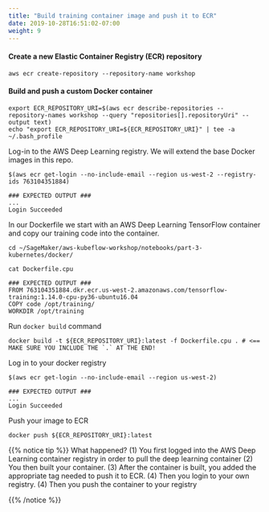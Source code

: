```yaml
---
title: "Build training container image and push it to ECR"
date: 2019-10-28T16:51:02-07:00
weight: 9
---
```


#### Create a new Elastic Container Registry (ECR) repository
```
aws ecr create-repository --repository-name workshop
```


#### Build and push a custom Docker container
```
export ECR_REPOSITORY_URI=$(aws ecr describe-repositories --repository-names workshop --query "repositories[].repositoryUri" --output text)
echo "export ECR_REPOSITORY_URI=${ECR_REPOSITORY_URI}" | tee -a ~/.bash_profile
```


Log-in to the AWS Deep Learning registry.  We will extend the base Docker images in this repo.
```
$(aws ecr get-login --no-include-email --region us-west-2 --registry-ids 763104351884)

### EXPECTED OUTPUT ###
...
Login Succeeded
```

In our Dockerfile we start with an AWS Deep Learning TensorFlow container and copy our training code into the container.

```
cd ~/SageMaker/aws-kubeflow-workshop/notebooks/part-3-kubernetes/docker/

cat Dockerfile.cpu

### EXPECTED OUTPUT ###
FROM 763104351884.dkr.ecr.us-west-2.amazonaws.com/tensorflow-training:1.14.0-cpu-py36-ubuntu16.04
COPY code /opt/training/
WORKDIR /opt/training
```

Run `docker build` command
```
docker build -t ${ECR_REPOSITORY_URI}:latest -f Dockerfile.cpu . # <== MAKE SURE YOU INCLUDE THE `.` AT THE END!

```

Log in to your docker registry
```
$(aws ecr get-login --no-include-email --region us-west-2)

### EXPECTED OUTPUT ###
...
Login Succeeded
```

Push your image to ECR

```
docker push ${ECR_REPOSITORY_URI}:latest

```

{{% notice tip %}}
What happened?
(1) You first logged into the AWS Deep Learning container registry in order to pull the deep learning container (2) You then built your container. (3) After the container is built, you added the appropriate tag needed to push it to ECR. (4) Then you login to your own registry. (4) Then you push the container to your registry

{{% /notice %}}
